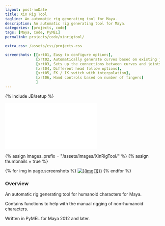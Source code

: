 ```yaml
---
layout: post-noDate
title: Xin Rig Tool
tagline: An automatic rig generating tool for Maya.
description: An automatic rig generating tool for Maya.
categories: [projects, code]
tags: [Maya, Code, PyMEL]
permalink: projects/code/xinrigtool/

extra_css: /assets/css/projects.css

screenshots: [[xrt01, Easy to configure options],
			  [xrt02, Automatically generate curves based on existing joints],
              [xrt03, Sets up the connections between curves and joints],
              [xrt04, Different head follow options],
              [xrt05, FK / IK switch with interpolation],
              [xrt06, Hand controls based on number of fingers]
              ]
---
```

{% include JB/setup %}


<div class="video-wrapper">
    <iframe src="//player.vimeo.com/video/116376565" frameborder="0" webkitallowfullscreen="" mozallowfullscreen="" allowfullscreen=""></iframe>
</div>


{% assign images_prefix = "/assets/images/XinRigTool/" %}
{% assign thumbnails = true %}

<div class="project-images" id="slideshow">
{% for img in page.screenshots %}
    <a href="{{images_prefix}}{{img[0]}}.png"><img src= "{{images_prefix}}{{img[0]}}{% if thumbnails %}-tn{% endif %}.png" alt="{{img[1]}}" class="img-responsive"></a>
{% endfor %}
</div>

<script>
    $('#slideshow').photobox('a', {history:false, time:0, counter:false});
</script>

<h3>Overview</h3>

An automatic rig generating tool for humanoid characters for Maya. 

Contains functions to help with the manual rigging of non-humanoid characters. 

Written in PyMEL for Maya 2012 and later.  

&nbsp;
